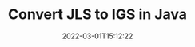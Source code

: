 ---
############################# Static ############################
layout: "auto-gen-conversion"
date: 2022-03-01T15:12:22
draft: false
otherformats: bmp dcm emf emz gif ico jp2 jpeg jpg png pps ppsx ppt pptx psb psd svg svgz tga tif tiff webp wmf wmz
breadcrumb: JLS to IGS in Java

############################# Head ############################
head_title: "JLS to IGS Converter in Java"
head_description: "Convert JLS to IGS in Java using a few lines of code. Use the GroupDocs Document Conversion API to convert over 160 file formats."

############################# Header ############################
title: "Convert JLS to IGS in Java"
description: "JLS to IGS conversion with a few lines of Java code"
bg_image: "https://cms.admin.containerize.com/templates/aspose/App_Themes/V3/images/bg/header1.png"
bg_overlay: false
button:
    enable: true

############################# SubMenu ############################
submenu:
    enable: true

    left:
        img_alt: "GroupDocs.Conversion for Java"
        image: "https://cms.admin.containerize.com/templates/groupdocs/images/product-logos/90x90-noborder/groupdocs-conversion-java.png"
        product: "GroupDocs.Conversion"
        platform: "Java"



############################# About ############################
about:
    enable: true
    title: "About GroupDocs.Conversion for Java API"
    content: |
        [GroupDocs.Conversion for Java](https://products.groupdocs.com/conversion/java/) can be used to convert Microsoft Word, Excel, PowerPoint, PDF, Visio and other formats. GroupDocs.Conversion is a standalone API that is suitable for back-end and internal systems where high performance is required. It does not depend on any software such as Microsoft or Open Office.
    

overview:
    enable: true
    content: |
        Convert your JLS files to IGS in Java easily. You can use just a couple of Java code lines in any platform of your choice like - Windows, Linux, macOS.
        You can try JLS to IGS conversion for free and evaluate conversion results quality.  Along with simple file conversion scenarios you can try more advanced options for loading source JLS file and for saving output IGS result. 
        
        For example, for the source JLS file you may use the following load options:

        * auto-detect file format;
        * specify password for protected files (if file format supports it);
        * replace missing fonts to preserve document appearance.
        
        There are also advanced convert options for the IGS file:

        * convert specific document page or page range;
        * add a watermark to the converted IGS file and many more.

        Once conversion is completed you can save your IGS file to the local file path or any third-party storage like FTP, Amazon S3, Google Drive, Dropbox etc. Please note - to convert JLS to IGS there is no need for any additional software installed - like MS Office, Open Office, Adobe Acrobat Reader etc.


############################# Steps ############################
steps:
    enable: true
    title_left: "Steps to convert JLS to IGS in Java"
    content_left: |
        [GroupDocs.Conversion for Java](https://products.groupdocs.com/conversion/java/) makes it easy for developers to convert a JLS file to IGS with a few lines of code.
        
        * Create an instance of the Converter class and provide the file JLS with the full path
        * Create and set ConvertOptions for IGS type.
        * Call the Converter.Convert method and pass the full path and format (IGS) as a parameter

    title_right: "System Requirements"
    content_right: |
        Basic conversion with GroupDocs.Conversion for Java can be done in just a few simple steps. Our APIs are supported on all major platforms and operating systems. Before executing the code below, make sure you have the following prerequisites installed on your system.

        * Operating systems: Microsoft Windows, Linux, MacOS
        * Development environments: NetBeans, Intellij IDEA, Eclipse, etc.
        * Java runtime: J2SE 6.0 and above
        * Get the latest GroupDocs.Conversion for Java from [Maven](https://repository.groupdocs.com/webapp/#/artifacts/browse/tree/General/repo/com/groupdocs/groupdocs-conversion)
         
    code: |
        ```java    
        // Load source file JLS for conversion
        Converter converter = new Converter("input.jls");
        // Prepare conversion options for target format IGS
        ConvertOptions convertOptions = new FileType().fromExtension("igs").getConvertOptions();
        // Convert to IGS format
        converter.convert("output.igs", convertOptions);
        ```

demos:
    enable: true
    title: "JLS to IGS Live Demo"
    content: |
       Convert JLS to IGS now by visiting the [GroupDocs.Conversion App](https://products.groupdocs.app/conversion/family) website. Online demo has the following advantages
          

more_formats:
    enable: true
    title: "Other supported JLS conversions in Java"
    content: "You can also convert JLS to many other file formats. Please see the list below."
       
       
back_to_top:
    enable: true
---